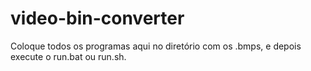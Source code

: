 # video-bin-converter
Coloque todos os programas aqui no diretório com os .bmps, e depois execute o run.bat ou run.sh.

